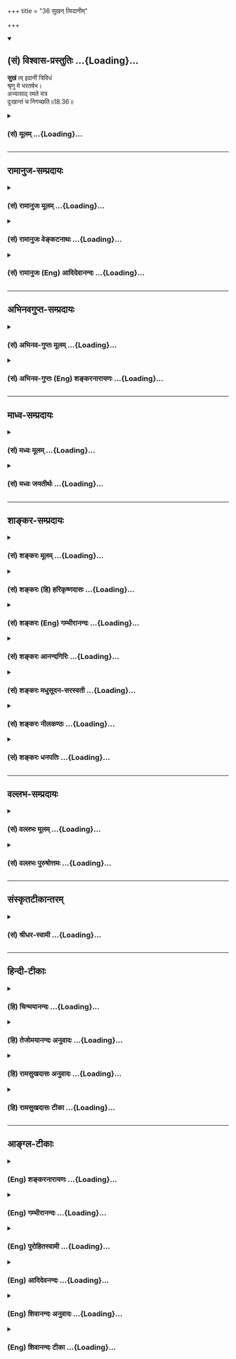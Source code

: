 +++
title = "36 सुखन् त्विदानीम्"

+++
<div class="js_include" newlevelforh1="2" title="(सं) विश्वास-प्रस्तुतिः" unfilled url="/mahAbhAratam/vyAsaH/shlokashaH/06-bhIShma-parva/03-bhagavad-gItA-parva/saMskRtam/vishvAsa-prastutiH/18_moxa-saMnyAsa-yogaH/36_sukhan_tvidAnIm.md">
<details open><summary><h2>(सं) विश्वास-प्रस्तुतिः ...{Loading}...</h2></summary>

**सुखं** त्व् इदानीं त्रिविधं  
श्रृणु मे भरतर्षभ।  
अभ्यासाद् रमते यत्र  
दुःखान्तं च निगच्छति॥18.36॥
</details>
</div>
<div class="js_include collapsed" newlevelforh1="3" title="(सं) मूलम्" unfilled url="/mahAbhAratam/vyAsaH/shlokashaH/06-bhIShma-parva/03-bhagavad-gItA-parva/saMskRtam/mUlam/18_moxa-saMnyAsa-yogaH/36_sukhan_tvidAnIm.md">
<details><summary><h3>(सं) मूलम् ...{Loading}...</h3></summary>

सुखं त्विदानीं त्रिविधं श्रृणु मे भरतर्षभ।  
अभ्यासाद्रमते यत्र दुःखान्तं च निगच्छति।।18.36।।
</details>
</div>


_________________
## रामानुज-सम्प्रदायः
<div class="js_include collapsed" newlevelforh1="3" title="(सं) रामानुजः मूलम्" unfilled url="/mahAbhAratam/vyAsaH/shlokashaH/06-bhIShma-parva/03-bhagavad-gItA-parva/saMskRtam/rAmAnujaH/mUlam/18_moxa-saMnyAsa-yogaH/36_sukhan_tvidAnIm.md">
<details><summary><h3>(सं) रामानुजः मूलम् ...{Loading}...</h3></summary>

।।18.36।। पूर्वोक्ताः सर्वे ज्ञानकर्मकर्त्रादयो यच्छेषभूताः; तत् च सुखं
गुणतः **त्रिविधम् इदानीं श्रृणु।** यस्मिन् सुखे चिरकालाभ्यासात् क्रमेण
निरतिशयां रतिं प्राप्नोति **दुःखान्तं च निगच्छति;** निखिलस्य सांसारिकस्य
दुःखस्य अन्तं निगच्छति। तद् एव विशिनष्टि --

</details>
</div>
<div class="js_include collapsed" newlevelforh1="3" title="(सं) रामानुजः वेङ्कटनाथः" unfilled url="/mahAbhAratam/vyAsaH/shlokashaH/06-bhIShma-parva/03-bhagavad-gItA-parva/saMskRtam/rAmAnujaH/venkaTanAthaH/18_moxa-saMnyAsa-yogaH/36_sukhan_tvidAnIm.md">
<details><summary><h3>(सं) रामानुजः वेङ्कटनाथः ...{Loading}...</h3></summary>

  
  
।।18.36।। अनन्तरग्रन्थसङ्गत्यर्थं तुशब्दद्योतितं व्यनक्ति -- पूर्वोक्ता
इति। भरतर्षभशब्दोऽत्र
प्रकृष्टसात्त्विकसुखसङ्गयोग्यताज्ञापनार्थः। इदानीमिति --
साधनभेदस्योक्तस्य साध्यभेदाकाङ्क्षावसर इत्यर्थः।
आपातमधुरत्वाभावात्सात्त्विकस्याभ्याससापेक्षत्वं लोकेऽप्याभ्यासिकी
क्षुद्रा प्रीतिरस्ति तद्व्युदासायक्रमेण निरतिशयामित्युक्तम्। रतिम् --
अत्यन्तादरमित्यर्थः। दुःखशब्दस्याऽत्र
सङ्कोचकाभावात्कृत्स्नविषयत्वोक्तिः।  
  

</details>
</div>
<div class="js_include collapsed" newlevelforh1="3" title="(सं) रामानुजः (Eng) आदिदेवानन्दः" unfilled url="/mahAbhAratam/vyAsaH/shlokashaH/06-bhIShma-parva/03-bhagavad-gItA-parva/saMskRtam/rAmAnujaH/english/AdidevAnandaH/18_moxa-saMnyAsa-yogaH/36_sukhan_tvidAnIm.md">
<details><summary><h3>(सं) रामानुजः (Eng) आदिदेवानन्दः ...{Loading}...</h3></summary>

18.36 Now, hear about the pleasure to which the knowledge, action, agent etc., already mentioned are all subservient and which is threefold according to the Gunas. ৷৷. That pleasure in which a person, through long practice extending over a long time, gradually attains to incomparable joy and never again is engulfed by the pain of life in Samsara. Sri Krsna explains the same:

</details>
</div>


_________________
## अभिनवगुप्त-सम्प्रदायः
<div class="js_include collapsed" newlevelforh1="3" title="(सं) अभिनव-गुप्तः मूलम्" unfilled url="/mahAbhAratam/vyAsaH/shlokashaH/06-bhIShma-parva/03-bhagavad-gItA-parva/saMskRtam/abhinava-guptaH/mUlam/18_moxa-saMnyAsa-yogaH/36_sukhan_tvidAnIm.md">
<details><summary><h3>(सं) अभिनव-गुप्तः मूलम् ...{Loading}...</h3></summary>

।।18.36 -- 18.39।। सुखमित्यादि तामसमुदाहृतमित्यन्तम्। तदात्वे;
अभ्यासकाले। विषमिव; जन्मशताभ्यस्तविषयसङ्गस्य दुष्परिहारत्वात्। उक्तं च
श्रुतौ -- क्षुरस्य धारा विषमा दुरत्यया इत्यादि। आत्मप्रसादात्
बुद्धिप्रसादो जायते; अन्यस्यापेक्ष्यमाणस्याभावात्। विषयेन्द्रियाणां
परस्परसंयोगज़ं,+++(S; -- संप्रयोगजम् )+++ सुखम्; चक्षुष इव रूपसंबन्धात्।
निद्रातः आलस्येन प्रमादेन +++(S; ; N आलस्येन शठतया प्रमादेन )+++ पूर्वं
व्याख्यातेन यत् सुखं तत्तामसम्।

</details>
</div>
<div class="js_include collapsed" newlevelforh1="3" title="(सं) अभिनव-गुप्तः (Eng) शङ्करनारायणः" unfilled url="/mahAbhAratam/vyAsaH/shlokashaH/06-bhIShma-parva/03-bhagavad-gItA-parva/saMskRtam/abhinava-guptaH/english/shankaranArAyaNaH/18_moxa-saMnyAsa-yogaH/36_sukhan_tvidAnIm.md">
<details><summary><h3>(सं) अभिनव-गुप्तः (Eng) शङ्करनारायणः ...{Loading}...</h3></summary>

18.36 See Comment under 18.39

</details>
</div>


_________________
## माध्व-सम्प्रदायः
<div class="js_include collapsed" newlevelforh1="3" title="(सं) मध्वः मूलम्" unfilled url="/mahAbhAratam/vyAsaH/shlokashaH/06-bhIShma-parva/03-bhagavad-gItA-parva/saMskRtam/madhvaH/mUlam/18_moxa-saMnyAsa-yogaH/36_sukhan_tvidAnIm.md">
<details><summary><h3>(सं) मध्वः मूलम् ...{Loading}...</h3></summary>

।।18.36।। Sri Madhvacharya did not comment on this sloka.,

</details>
</div>
<div class="js_include collapsed" newlevelforh1="3" title="(सं) मध्वः जयतीर्थः" unfilled url="/mahAbhAratam/vyAsaH/shlokashaH/06-bhIShma-parva/03-bhagavad-gItA-parva/saMskRtam/madhvaH/jayatIrthaH/18_moxa-saMnyAsa-yogaH/36_sukhan_tvidAnIm.md">
<details><summary><h3>(सं) मध्वः जयतीर्थः ...{Loading}...</h3></summary>

।।18.36।। Sri Jayatirtha did not comment on this sloka.  
  

</details>
</div>


_________________
## शाङ्कर-सम्प्रदायः
<div class="js_include collapsed" newlevelforh1="3" title="(सं) शङ्करः मूलम्" unfilled url="/mahAbhAratam/vyAsaH/shlokashaH/06-bhIShma-parva/03-bhagavad-gItA-parva/saMskRtam/shankaraH/mUlam/18_moxa-saMnyAsa-yogaH/36_sukhan_tvidAnIm.md">
<details><summary><h3>(सं) शङ्करः मूलम् ...{Loading}...</h3></summary>

।।18.36।। --,**सुखं तु इदानीं त्रिविधं शृणु;** समाधानं कुरु इत्येतत्;
**मे** मम **भरतर्षभ। अभ्यासात्** परिचयात् आवृत्तेः **रमते** रतिं
प्रतिपद्यते **यत्र** यस्मिन् सुखानुभवे **दुःखान्तं च** दुःखावसानं
दुःखोपशमं च **निगच्छति** निश्चयेन प्राप्नोति।।

</details>
</div>
<div class="js_include collapsed" newlevelforh1="3" title="(सं) शङ्करः (हि) हरिकृष्णदासः" unfilled url="/mahAbhAratam/vyAsaH/shlokashaH/06-bhIShma-parva/03-bhagavad-gItA-parva/saMskRtam/shankaraH/hindI/harikRShNadAsaH/18_moxa-saMnyAsa-yogaH/36_sukhan_tvidAnIm.md">
<details><summary><h3>(सं) शङ्करः (हि) हरिकृष्णदासः ...{Loading}...</h3></summary>

।।18.36।। गुणभेदके अनुसार क्रियाओं और कारकोंके तीनतीन प्रकारके भेद कहे अब
फलस्वरूप सुखके तीन तरहके भेद कहे जाते हैं --, हे भरतर्षभ अब तू मुझसे तीन
तरहके सुखको भी सुन; अर्थात् सुननेके लिये चित्तको समाहित कर। जिस सुखमें
मनुष्य अभ्याससे रमता है अर्थात् जिस सुखके अनुभवमें बारम्बार आवृत्ति
करनेसे मनुष्यका प्रेम हुआ करता है और जहाँ मनुष्य ( अपने ) दुःखोंका अन्त
पाता है अर्थात् जहाँ उसके सारे दुःखोंकी निःसन्देह निवृत्ति हो जाया करती
है।

</details>
</div>
<div class="js_include collapsed" newlevelforh1="3" title="(सं) शङ्करः (Eng) गम्भीरानन्दः" unfilled url="/mahAbhAratam/vyAsaH/shlokashaH/06-bhIShma-parva/03-bhagavad-gItA-parva/saMskRtam/shankaraH/english/gambhIrAnandaH/18_moxa-saMnyAsa-yogaH/36_sukhan_tvidAnIm.md">
<details><summary><h3>(सं) शङ्करः (Eng) गम्भीरानन्दः ...{Loading}...</h3></summary>

18.36 Idanim, now; srnu, hear; me, from Me i.e. be attentive to what I
say; tu, as regards; the trividham, three kinds of; sukham, joy, O scion
of the Bharata dynasty. Yatra, that in which; ramate, one delights,
derives pleasure; abhyasat, owing to habit, due to freent repetition;
and in the experinece of which joy one nigacchati, certainly attains;
duhkhantam, the cessation of sorrow-.

</details>
</div>
<div class="js_include collapsed" newlevelforh1="3" title="(सं) शङ्करः आनन्दगिरिः" unfilled url="/mahAbhAratam/vyAsaH/shlokashaH/06-bhIShma-parva/03-bhagavad-gItA-parva/saMskRtam/shankaraH/AnandagiriH/18_moxa-saMnyAsa-yogaH/36_sukhan_tvidAnIm.md">
<details><summary><h3>(सं) शङ्करः आनन्दगिरिः ...{Loading}...</h3></summary>

।।18.36।। वृत्तमनूद्यानन्तरश्लोकतात्पर्यमाह -- **गुणेत्यादिना।**
क्रियाकारकाणां गुणतस्त्रैविध्योक्त्यनन्तरं फलस्य सुखस्य
त्रैविध्योक्त्यवसरे सतीत्याह -- **इदानीमिति।** हेयोपादेयभेदार्थं
त्रैविध्यं समाधानमैकाग्र्यं मम वचनादिति शेषः। यत्रेत्युभयत्र संबध्यते
तत्ति्रविधं सुखमिति पूर्वेण संबन्धः।

</details>
</div>
<div class="js_include collapsed" newlevelforh1="3" title="(सं) शङ्करः मधुसूदन-सरस्वती" unfilled url="/mahAbhAratam/vyAsaH/shlokashaH/06-bhIShma-parva/03-bhagavad-gItA-parva/saMskRtam/shankaraH/madhusUdana-sarasvatI/18_moxa-saMnyAsa-yogaH/36_sukhan_tvidAnIm.md">
<details><summary><h3>(सं) शङ्करः मधुसूदन-सरस्वती ...{Loading}...</h3></summary>

।।18.36।। एवं क्रियाणां कारणानां च गुणतस्त्रैविध्यमुक्त्वा तत्फलस्य
सुखस्य त्रैविध्यं प्रतिजानीते श्लोकार्धेन -- सुखं त्विति। मे मम वचनात्
शृणु हेयोपादेयविवेकार्थं व्यासङ्गान्तरनिवारणेन मनः स्थिरीकुरु। हे
भरतर्षभेति योग्यता दर्शिता। सात्त्विकं सुखमाह सार्धेन -- अभ्यासादिति।
यत्र समाधिसुखेऽभ्यासादतिपरिचयाद्रमते परितृप्तो भवति नतु विषयसुख इव
सद्यएव यस्मिन् रममाणश्च दुःखस्य सर्वस्याप्यन्तमवसानं नितरां गच्छति नतु
विषयसुख इवान्ते महद्दुःखम्।

</details>
</div>
<div class="js_include collapsed" newlevelforh1="3" title="(सं) शङ्करः नीलकण्ठः" unfilled url="/mahAbhAratam/vyAsaH/shlokashaH/06-bhIShma-parva/03-bhagavad-gItA-parva/saMskRtam/shankaraH/nIlakaNThaH/18_moxa-saMnyAsa-yogaH/36_sukhan_tvidAnIm.md">
<details><summary><h3>(सं) शङ्करः नीलकण्ठः ...{Loading}...</h3></summary>

।।18.36।। गुणभेदेन क्रियाणां कारकाणां च त्रैविध्यमुक्तं तत्फलस्य सुखस्य
त्रैविध्यमाह -- **सुखं त्वित्यादिना।** अभ्यासात्पौनःपुन्येन सेवनात्।
यत्र सात्त्विके राजसे तामसे वा सुखे रमते रतिं प्राप्नोति। यया रत्या
दुःखस्य पुत्रशोकादेरप्यन्तमवसानं निगच्छति निश्चयेन प्राप्नोति तत्सुखं
त्रिविधं श्रृणु। यदा त्वयमप्यर्थः सात्त्विकसुखस्यैव लक्षणार्थस्तदा यत्र
समाधिसुखे अभ्यासाद्रमते न तु विषयसुख इव रागात् दुःखान्तं मोक्षं च
निगच्छतीत्यर्थः।

</details>
</div>
<div class="js_include collapsed" newlevelforh1="3" title="(सं) शङ्करः धनपतिः" unfilled url="/mahAbhAratam/vyAsaH/shlokashaH/06-bhIShma-parva/03-bhagavad-gItA-parva/saMskRtam/shankaraH/dhanapatiH/18_moxa-saMnyAsa-yogaH/36_sukhan_tvidAnIm.md">
<details><summary><h3>(सं) शङ्करः धनपतिः ...{Loading}...</h3></summary>

।।18.36।। एवं क्रियाणां कारकाणां च गुणतस्त्रिविधो भेद उक्तोऽथेदानीं फलस्य
च सुखस्य त्रिविधं भेदं वक्तुमारभते। सुखं तु इदानीं त्रिविधं मे मम
वचनाच्छृणु अवधारय। त्रिविधस्यापि सुखस्य सामान्यलक्षणमाह --
अभ्यासादावृत्तेर्यन्न सात्त्विकादिसुखे रमते यत्र रममाणश्च
दुःखस्यान्तमवसानं च निगच्छति निश्चयेन प्राप्नेति। भरतर्षमेतिसंबोधयन्
सुखस्य त्रैविध्यं मम वचनाच्छ्रुत्वा सात्त्विकं सुखमनुभवितुं योग्योऽसीति
सूचयति। तत्र सात्त्विकं सुखमाह सार्धेन। यत्र
यस्मिन्सुखेऽभ्यासादतिपरिचयाद्रमते नतु विषयसुखइव सहसा रतिं
प्राप्नोतीत्यपरे। भाष्यस्य समानतया न तद्विरोधः।

</details>
</div>


_________________
## वल्लभ-सम्प्रदायः
<div class="js_include collapsed" newlevelforh1="3" title="(सं) वल्लभः मूलम्" unfilled url="/mahAbhAratam/vyAsaH/shlokashaH/06-bhIShma-parva/03-bhagavad-gItA-parva/saMskRtam/vallabhaH/mUlam/18_moxa-saMnyAsa-yogaH/36_sukhan_tvidAnIm.md">
<details><summary><h3>(सं) वल्लभः मूलम् ...{Loading}...</h3></summary>

।।18.36।। सुखस्य त्रैविध्यं प्रतिजानन्नाह -- सुखमिति। यत्र सुखे
चिरकालाभ्यासात्क्रमेण निरतिशयां रतिं मन्यते सांसर्गिकदुःखस्य चान्तं च
नितरां गच्छति।

</details>
</div>
<div class="js_include collapsed" newlevelforh1="3" title="(सं) वल्लभः पुरुषोत्तमः" unfilled url="/mahAbhAratam/vyAsaH/shlokashaH/06-bhIShma-parva/03-bhagavad-gItA-parva/saMskRtam/vallabhaH/puruShottamaH/18_moxa-saMnyAsa-yogaH/36_sukhan_tvidAnIm.md">
<details><summary><h3>(सं) वल्लभः पुरुषोत्तमः ...{Loading}...</h3></summary>

  
  
।।18.36।। एवं धृतित्रैविध्यमुक्त्वा तस्याः सुखफलात्मकत्वात्
मुखत्रैविध्यकथनं प्रतिजानीते -- सुखमिति। इदानीं धृतिज्ञानानन्तरं सुखं
पुनस्त्रिविधं; हे भरतर्षभ सुखश्रवणयोग्य मे मत्तः शृणु। एवं प्रतिज्ञाय
तत्त्रैविध्यमाह -- अभ्यासादिति। अभ्यासात् निरन्तरानुशीलनात् यत्र यस्मिन्
रमते आनन्दानुभवं प्राप्नोति; नत्वाऽऽपाततो विषयसुख इव
क्षणमात्रानुभवमाप्नोति; च पुनः यदनुशीलने दुःखान्तं संसारान्तं नितरां
गच्छति।  
  

</details>
</div>


_________________
## संस्कृतटीकान्तरम्
<div class="js_include collapsed" newlevelforh1="3" title="(सं) श्रीधर-स्वामी" unfilled url="/mahAbhAratam/vyAsaH/shlokashaH/06-bhIShma-parva/03-bhagavad-gItA-parva/saMskRtam/shrIdhara-svAmI/18_moxa-saMnyAsa-yogaH/36_sukhan_tvidAnIm.md">
<details><summary><h3>(सं) श्रीधर-स्वामी ...{Loading}...</h3></summary>

।।18.36।। सुखस्य त्रैविध्यं प्रतिजानीते अर्धेन **-- सुखमिति।**
स्पष्टार्थः। तत्र सात्त्विकं सुखमाह -- अभ्यासादिति सार्धेन। यत्र
यस्मिन्सुखे अभ्यासादतिपरिचयाद्रमते नतु विषयसुख इव सहसा रतिं प्राप्नोति।
यस्मिन् रममाणश्च दुःखस्यान्तमवसानं नितरां गच्छति प्राप्नोति।

</details>
</div>


_________________
## हिन्दी-टीकाः
<div class="js_include collapsed" newlevelforh1="3" title="(हि) चिन्मयानन्दः" unfilled url="/mahAbhAratam/vyAsaH/shlokashaH/06-bhIShma-parva/03-bhagavad-gItA-parva/hindI/chinmayAnandaH/18_moxa-saMnyAsa-yogaH/36_sukhan_tvidAnIm.md">
<details><summary><h3>(हि) चिन्मयानन्दः ...{Loading}...</h3></summary>

।।18.36।। इस अध्याय में प्रतिपादित विचारों के विकास क्रम में सर्वप्रथम
कार्य सम्पादन के तीन तत्त्वों ज्ञान; कर्ता और कर्म का वर्णन किया गया है।
तत्पश्चात् कर्म के प्रेरक; नियामक और मार्गनिर्देशक दो तत्त्वों; बुद्धि
और धृति का विस्तृत विवेचन किया गया है। भगवान् श्रीकृष्ण ने इन सब के
त्रिविध भेदों को पृथक्पृथक् रूप से दर्शाया है। प्रत्येक कर्ता अपने
कर्मक्षेत्र में; अपने ज्ञान से निर्देशित बुद्धि से शासित और धृति से
लक्ष्य को धारण करके कर्म करता है। इस प्रकार कार्य की शारीरिक एवं प्राणिक
संरचना का विश्लेषण एवं निरीक्षण पूर्ण होता है। अब; विचार्य विषय है कार्य
का मनोविज्ञान। मनुष्य किस लिए कर्म करता है प्राणियों की प्रवृत्तियों का
अवलोकन करने से यह ज्ञात होता है कि प्रत्येक प्राणी केवल सुख प्राप्ति के
लिए ही कर्म में प्रवृत होता है। गर्भ से लेकर शवागर्त तक; प्राणियों के
समस्त प्रयत्न सतत सुख प्राप्त करने के लिए ही होते हैं। इस प्रकार; यद्यपि
सबका एक लक्ष्य सुख ही है; तथापि ज्ञान; कर्ता; कर्म बुद्धि और धृति में
भेद होने से विभिन्न लोगों के द्वारा अपनाये गये सुख प्राप्ति के मार्ग भी
भिन्नभिन्न होते हैं। सात्त्विक; राजसिक और तामसिक लोग विविध कर्मों के
द्वारा अपनेअपने सुख की खोज करते हैं। कर्म के संघटकों में भेद होने के कारण
उन विभिन्न प्रकार के कर्मों से प्राप्त सुखों में भेद होना अनिवार्य है।
प्रस्तुत प्रकरण में सुख के तीन प्रकारों का वर्गीकरण किया गया
है। अभ्यासात् इस अध्याय में वर्णित वर्गीकरण को समझकर एक सच्चे साधक को
आत्मनिरीक्षण की सार्मथ्य प्राप्त हो जाती है। इस प्रकार; अपने दुखों के
कारण को समझने से उनका परित्याग कर वह अपने जीवन को पुर्नव्यवस्थित कर सकता
है। ऐसे अभ्यास से उसके दुखों का सर्वथा अन्त हो जाना संभव है। सात्त्विक
सुख क्या है भगवान् कहते हैं

</details>
</div>
<div class="js_include collapsed" newlevelforh1="3" title="(हि) तेजोमयानन्दः अनुवादः" unfilled url="/mahAbhAratam/vyAsaH/shlokashaH/06-bhIShma-parva/03-bhagavad-gItA-parva/hindI/tejomayAnandaH/anuvAdaH/18_moxa-saMnyAsa-yogaH/36_sukhan_tvidAnIm.md">
<details><summary><h3>(हि) तेजोमयानन्दः अनुवादः ...{Loading}...</h3></summary>

।।18.36।। हे भरतश्रेष्ठ ! अब तुम त्रिविध सुख को मुझसे सुनो, जिसमें (साधक
पुरुष) अभ्यास से रमता है और दु:खों के अन्त को प्राप्त होता है (जहाँ उसके
दु:खों का अन्त हो जाता है। )।।

</details>
</div>
<div class="js_include collapsed" newlevelforh1="3" title="(हि) रामसुखदासः अनुवादः" unfilled url="/mahAbhAratam/vyAsaH/shlokashaH/06-bhIShma-parva/03-bhagavad-gItA-parva/hindI/rAmasukhadAsaH/anuvAdaH/18_moxa-saMnyAsa-yogaH/36_sukhan_tvidAnIm.md">
<details><summary><h3>(हि) रामसुखदासः अनुवादः ...{Loading}...</h3></summary>

।।18.36।। हे भरतवंशियोंमें श्रेष्ठ अर्जुन ! अब तीन प्रकारके सुखको भी तुम
मेरेसे सुनो। जिसमें अभ्याससे रमण होता है और जिससे दुःखोंका अन्त हो जाता
है, ऐसा वह परमात्मविषयक बुद्धिकी प्रसन्नतासे पैदा होनेवाला जो सुख
(सांसारिक आसक्तिके कारण) आरम्भमें विषकी तरह और परिणाममें अमृतकी तरह होता
है, वह सुख सात्त्विक कहा गया है।

</details>
</div>
<div class="js_include collapsed" newlevelforh1="3" title="(हि) रामसुखदासः टीका" unfilled url="/mahAbhAratam/vyAsaH/shlokashaH/06-bhIShma-parva/03-bhagavad-gItA-parva/hindI/rAmasukhadAsaH/TIkA/18_moxa-saMnyAsa-yogaH/36_sukhan_tvidAnIm.md">
<details><summary><h3>(हि) रामसुखदासः टीका ...{Loading}...</h3></summary>

।।18.36।।***व्याख्या --***  **भरतर्षभ --** इस सम्बोधनको देनेमें
भगवान्का भाव यह है कि भरतवंशियोंमें श्रेष्ठ अर्जुन तुम राजसतामस सुखोंमें
लुब्ध; मोहित होनेवाले नहीं हो क्योंकि तुम्हारे लिये राजस और तामस सुखपर
विजय करना कोई बड़ी बात नहीं है। तुमने राजस सुखपर विजय भी कर ली है
क्योंकि स्वर्गकी उर्वशीजैसी सुन्दरी अप्सराको भी तुमने ठुकरा दिया है। इसी
प्रकार तुमने तामस सुखपर भी विजय कर ली है क्योंकि प्राणिमात्रके लिये
आवश्यक जो निद्राका तामस सुख है; उसको तुमने जीत लिया है। इसीसे तुम्हारा
नाम गुडाकेश हुआ है।**सुखं तु इदानीम् --** ज्ञान; कर्म; कर्ता; बुद्धि और
धृतिके तीनतीन भेद बतानेके बाद यहाँ **तु** पदका प्रयोग,करके भगवान् कहते
हैं कि सुख भी तीन तरहका होता है। इसमें एक विशेष ध्यान देनेकी बात है कि
आज पारमार्थिक मार्गपर चलनेवाले जितने भी साधक हैं; उन साधकोंकी ऊँची
स्थिति न होनेमें अथवा उनको परमात्मतत्त्वका अनुभव न होनेमें अगर कोई
विघ्नबाधा है; तो वह है -- सुखकी इच्छा।  
  
सात्त्विक सुख भी आसक्तिके कारण बन्धनकारक हो जाता है। तात्पर्य है कि अगर
साधनजन्य -- ध्यान और एकाग्रताका सुख भी लिया जाय; तो वह भी बन्धनकारक हो
जाता है। इतना ही नहीं; अगर समाधिका सुख भी लिया जाय; तो वह भी
परमात्मतत्त्वकी प्राप्तिमें बाधक हो जाता है -- **सुखसङ्गेन बध्नाति**
(गीता 14। 6)। इस विषयमें कोई कहे कि परमात्मतत्त्वका सुख आ जाय तो क्या उस
सुखको भी हम न लें वास्तवमें परमात्मतत्त्वका सुख लिया नहीं जाता; प्रत्युत
उस अक्षय सुखका स्वतः अनुभव होता है (गीता 5। 21 6। 21; 28)। साधनजन्य
सुखका भोग न करनेसे वह अक्षय स्वतःस्वाभाविक प्राप्त हो जाता है। उस अक्षय
सुखकी तरफ विशेष खयाल करानेके लिये भगवान् यहाँ **तु** पदका प्रयोग करते
हैं। यहाँ **इदानीम्** कहनेका का तात्पर्य है कि अर्जुन संन्यास और त्यागके
तत्त्वको जानना चाहते है अतः उनकी जिज्ञासाके उत्तरमें भगवान्ने त्याग;
ज्ञान; कर्म; कर्ता; बुद्धि और धृतिके तीनतीन भेद बताये। परन्तु इन सबमें
ध्येय तो सुखका ही होता है। अतः भगवान् कहते हैं कि तुम उसी ध्येयकी
सिद्धिके लिये सुखके भेद सुनो।**त्रिविधं श्रृणु मे --** लोग रातदिन राजस
और तामस सुखमें लगे रहते हैं और उसीको वास्तविक सुख मानते हैं। इस कारण
सांसारिक भोगोंसे ऊँचा उठकर भी कोई सुख मिल सकता है प्राणोंके मोहसे ऊँचा
उठकर भी कोई सुख मिल सकता है राजस और तामस सुखसे आगे भी कोई सात्त्विक सुख
है वे इन बातोंको समझ ही नहीं सकते। इसलिये भगवान् कहते हैं कि भैया वह सुख
तीन प्रकारका होता है; उनको तुम सुनो और उनमेंसे सात्त्विक सुखको ग्रहण करो
और राजसतामस सुखोंका त्याग करो। कारण कि सात्त्विक सुख परमात्माकी तरफ
चलनेमें सहायता करनेवाला है और राजसतामस सुख संसारमें फँसाकर पतन करनेवाले
हैं।**अभ्यासाद्रमते यत्र --** सात्त्विक सुखमें अभ्याससे रमण होता है।
साधारण मनुष्योंको अभ्यासके बिना इस सुखका अनुभव नहीं होता। राजस और तामस
सुखमें अभ्यास नहीं करना पड़ता। उसमें तो प्राणिमात्रका स्वतःस्वाभाविक ही
आकर्षण होता है। राजसतामस सुखमें इन्द्रियोंका विषयोंकी ओर; मनबुद्धिका
भोगसंग्रहकी ओर तथा थकावट होनेपर निद्रा आदिकी ओर स्वतः आकर्षण होता है।
विषयजन्य; अभिमानजन्य; प्रशंसाजन्य और निद्राजन्य सुख सभी प्राणियोंको
स्वतः ही अच्छे लगते हैं। कुत्ते आदि जो नीच प्राणी हैं; उनका भी आदर करते
हैं तो वे राजी होते हैं और निरादर करते हैं तो नाराज हो जाते हैं; दुःखी
हो जाते हैं। तात्पर्य यह है कि राजस और तामस सुखमें अभ्यासकी जरूरत नहीं
है क्योंकि इस सुखको सभी प्राणी अन्य योनियोंमें भी लेते आये हैं। इस
सात्त्विक सुखमें अभ्यास क्या है श्रवणमनन भी अभ्यास है; शास्त्रोंको समझना
भी अभ्यास है; और राजसीतामसी वृत्तियोंको हटाना भी अभ्यास है। जिस राजस और
तामस सुखमें प्राणिमात्रकी स्वतःस्वाभाविक प्रवृत्ति हो रही है; उससे भिन्न
नयी प्रवृत्ति करनेका नाम अभ्यास है। सात्त्विक सुखमें अभ्यास करना तो
आवश्यक है; पर रमण करना बाधक है। यहाँ **अभ्यासाद्रमते** पदका यह भाव नहीं
है कि सात्त्विक सुखका भोग किया जाय; प्रत्युत सात्त्विक सुखमें अभ्याससे
ही रुचि; प्रियता; प्रवृत्ति आदिके होनेको ही यहाँ रमण करना कहा गया है।  
  
**दुःखान्तं च निगच्छति --** उस सात्त्विक सुखमें अभ्याससे ज्योंज्यों
रुचि; प्रियता बढ़ती जाती है; त्योंत्यों परिणाममें दुःखोंका नाश होता जाता
है और प्रसन्नता; सुख तथा आनन्द बढ़ते जाते हैं (गीता 2। 65)।**च** अव्यय
देनेका तात्पर्य है कि जबतक सात्त्विक सुखमें रमण होगा अर्थात् साधक
सात्त्विक सुख लेता रहेगा; तबतक दुःखोंका अत्यन्त अभाव नहीं होगा। कारण कि
सात्त्विक सुख भी परमात्मविषयक बुद्धिकी प्रसन्नतासे पैदा हुआ है --
**आत्मबुद्धिप्रसादजम्।** जो उत्पन्न होनेवाला होता है; वह जरूर नष्ट होता
है। ऐसे सुखसे दुःखोंका अन्त कैसे होगा इसलिये सात्त्विक सुखमें भी आसक्ति
नहीं होनी चाहिये। सात्त्विक सुखसे भी ऊँचा उठनेसे मनुष्य दुःखोंके अन्तको
प्राप्त हो जाता है; गुणातीत हो जाता है।  
  
**आत्मबुद्धिप्रसादजम् --** जिस बुद्धिमें सांसारिक मान; बड़ाई; आदर;
धनसंग्रह; विषयजन्य सुख आदिका महत्त्व नहीं रहता; केवल परमात्मविषय विचार
ही रहता है; उस बुद्धिकी प्रसन्नता (गीता 2। 64) अर्थात् स्वच्छतासे यह
सात्त्विक सुख पैदा होता है। तात्पर्य है कि सांसारिक संयोगजन्य सुखसे
सर्वथा उपरत होकर परमात्मामें बुद्धिके विलीन होनेपर जो सुख होता है; वह
सुख सात्त्विक है।**यत्तदग्रे विषमिव --** यहाँ **यत्तत्** कहनेका भाव यह
है कि **यत् --** जो सात्त्विक सुख है **तत् --** वह परोक्ष है अर्थात्
उसका अभी अनुभव नहीं हुआ है। अभी तो उस सुखका केवल उद्देश्य बनाया है; जबकि
राजस और तामस सुखका अभी अनुभव होता है। इसलिये अनुभवजन्य राजस और तामस
सुखका त्याग करनेमें कठिनता आती है और लक्ष्यरूपमें जो सात्त्विक सुख है;
उसकी प्राप्तिके लिये किया हुआ रसहीन परिश्रम (अभ्यास) आरम्भमें जहरकी तरह
लगता है -- **अग्ने विषमिव।** तात्पर्य यह है कि अनुभवजन्य राजस और तामस
सुखका तो त्याग कर दिया और लक्ष्यवाला सात्त्विक सुख मिला नहीं -- उसका रस
अभी मिला नहीं इसलिये वह सात्त्विक सुख आरम्भमें जहरकी तरह प्रतीत होता
है। राजस और तामस सुखको अनेक योनियोंमें भोगते आये हैं और उसे इस जन्ममें भी
भोगा है। उस भोगे हुए सुखकी स्मृति आनेसे राजस और तामस सुखमें स्वाभाविक ही
मन लग जाता है। परन्तु सात्त्विक सुख उतना भोगा हुआ नहीं है इसलिये इसमें
जल्दी मन नहीं लगता। इस कारण सात्त्विक सुख आरम्भमें विषकी तरह लगता
है। वास्तवमें सात्त्विक सुख विषकी तरह नहीं है; प्रत्युत राजस और तामस
सुखका त्याग विषकी तरह होता है। जैसे; बालकको खेलकूद छोड़कर पढ़ाईमें लगाया
जाय तो उसको पढ़ाईमें कैदीकी तरह होकर अभ्यास करना पड़ता है। पढ़ाईमें मन
नहीं लगता तथा इधर उच्छृङ्खलता; खेलकूद छूट जाता है; तो उसको पढ़ाई विषकी
तरह मालूम देती है। परन्तु वही बालक पढ़ता रहे और एकदो परीक्षाओंमें पास हो
जाय तो उसका पढ़ाईमें मन लग जाता है अर्थात् उसको पढ़ाई अच्छी लगने लग जाती
है। तब उसकी पढ़ाईके अभ्याससे रुचि; प्रियता होने लगती है। वास्तवमें देखा
जाय तो सात्त्विक सुख आरम्भमें विषकी तरह उन्हीं लोगोंके लिये होता है;
जिनका राजस और तामस सुखमें राग है। परन्तु जिनको सांसारिक भोगोंसे
स्वाभाविक वैराग्य है; जिनकी पारमार्थिक शास्त्राध्ययन; सत्सङ्ग;
कथाकीर्तन; साधनभजन आदिमें स्वाभाविक रुचि है और जिनके ज्ञान; कर्म; बुद्धि
और धृति सात्त्विक हैं; उन साधकोंको यह सात्त्विक सुख आरम्भसे ही अमृतकी
तरह आनन्द देनेवाला होता है। उनको इसमें कष्ट; परिश्रम; कठिनता आदि मालूम
ही नहीं देते।  
  
**परिणामेऽमृतोपमम् --** साधन करनेसे साधकमें सत्त्वगुण आता है।
सत्त्वगुणके आनेपर इन्द्रियों और अन्तःकरणमें स्वच्छता; निर्मलता; ज्ञानकी
दीप्ति; शान्ति; निर्विकारता आदि सद्भावसद्गुण प्रकट हो जाते हैं
**(टिप्पणी प₀ 919)**। इन सद्गुणोंका प्रकट होना ही सात्त्विक सुखका
परिणाममें अमृतकी तरह होना है। इसका उपभोग न करनेसे अर्थात् इसमें रस न
लेनेसे वास्तविक अक्षय सुखकी प्राप्ति हो जाती है (गीता 5। 21)। परिणाममें
सात्त्विक सुख राजस और तामस सुखसे ऊँचा उठाकर जडतासे सम्बन्धविच्छेद करा
देता है और इसमें आसक्ति न होनेसे अन्तमें परमात्माकी प्राप्ति करा देता
है। इसलिये यह परिणाममें अमृतकी तरह है।**तत्सुखं सात्त्विकं प्रोक्तम्
--** सत्सङ्ग; स्वाध्याय; संकीर्तन; जप; ध्यान; चिन्तन आदिसे जो सुख होता
है; वह मान; बड़ाई; आराम; रुपये; भोग आदि विषयेन्द्रियसम्बन्धका नहीं है और
प्रमाद; आलस्य; निद्राका भी नहीं है। वह तो परमात्माके सम्बन्धका है।
इसलिये वह सुख सात्त्विक कहा गया है।  
  
***सम्बन्ध --***  अब राजस सुखका वर्णन करते हैं।

</details>
</div>


_________________
## आङ्ग्ल-टीकाः
<div class="js_include collapsed" newlevelforh1="3" title="(Eng) शङ्करनारायणः" unfilled url="/mahAbhAratam/vyAsaH/shlokashaH/06-bhIShma-parva/03-bhagavad-gItA-parva/english/shankaranArAyaNaH/18_moxa-saMnyAsa-yogaH/36_sukhan_tvidAnIm.md">
<details><summary><h3>(Eng) शङ्करनारायणः ...{Loading}...</h3></summary>

18.36. O best among the Bharatas ! Now from Me you must also listen to the three-fold happiness where one gets delighted by practice, and attains the end of suffering.

</details>
</div>
<div class="js_include collapsed" newlevelforh1="3" title="(Eng) गम्भीरानन्दः" unfilled url="/mahAbhAratam/vyAsaH/shlokashaH/06-bhIShma-parva/03-bhagavad-gItA-parva/english/gambhIrAnandaH/18_moxa-saMnyAsa-yogaH/36_sukhan_tvidAnIm.md">
<details><summary><h3>(Eng) गम्भीरानन्दः ...{Loading}...</h3></summary>

18.36 Now hear from Me, O scion of the Bharata dynasty, as regards the three kinds of joy: That in which one delights owing to habit, and certainly attains the cessation of sorrows; \[S. and S.S. take the second line of this verse along with the next verse referring to sattvika happiness.-Tr.\]

</details>
</div>
<div class="js_include collapsed" newlevelforh1="3" title="(Eng) पुरोहितस्वामी" unfilled url="/mahAbhAratam/vyAsaH/shlokashaH/06-bhIShma-parva/03-bhagavad-gItA-parva/english/purohitasvAmI/18_moxa-saMnyAsa-yogaH/36_sukhan_tvidAnIm.md">
<details><summary><h3>(Eng) पुरोहितस्वामी ...{Loading}...</h3></summary>

18.36 Hear further the three kinds of pleasure. That which increases day after day delivers one from misery,

</details>
</div>
<div class="js_include collapsed" newlevelforh1="3" title="(Eng) आदिदेवनन्दः" unfilled url="/mahAbhAratam/vyAsaH/shlokashaH/06-bhIShma-parva/03-bhagavad-gItA-parva/english/AdidevanandaH/18_moxa-saMnyAsa-yogaH/36_sukhan_tvidAnIm.md">
<details><summary><h3>(Eng) आदिदेवनन्दः ...{Loading}...</h3></summary>

18.36 Now hear from Me, O Arjuna, the threefold division of pleasure৷৷.
that in which a man rejoices by long practice and in which he comes to the end of pain;

</details>
</div>
<div class="js_include collapsed" newlevelforh1="3" title="(Eng) शिवानन्दः अनुवादः" unfilled url="/mahAbhAratam/vyAsaH/shlokashaH/06-bhIShma-parva/03-bhagavad-gItA-parva/english/shivAnandaH/anuvAdaH/18_moxa-saMnyAsa-yogaH/36_sukhan_tvidAnIm.md">
<details><summary><h3>(Eng) शिवानन्दः अनुवादः ...{Loading}...</h3></summary>

18.36 And now hear from Me, O Arjuna, of the threefold pleasure, in which one rejoices by practice and surely comes to the end of pain.

</details>
</div>
<div class="js_include collapsed" newlevelforh1="3" title="(Eng) शिवानन्दः टीका" unfilled url="/mahAbhAratam/vyAsaH/shlokashaH/06-bhIShma-parva/03-bhagavad-gItA-parva/english/shivAnandaH/TIkA/18_moxa-saMnyAsa-yogaH/36_sukhan_tvidAnIm.md">
<details><summary><h3>(Eng) शिवानन्दः टीका ...{Loading}...</h3></summary>

18.36 सुखम् pleasure; तु indeed; इदानीम् now; त्रिविधम् threefold;
श्रृणु hear; मे of Me; भरतर्षभ O lord of the Bharatas; अभ्यासात् from practice; रमते rejoices; यत्र in which; दुःखान्तम् the end of pain; च
and; निगच्छति (he) attains to.Commentary A little of this pleasure experienced by the Self must result in the cessation of pain. This pleasure is threefold in its nature and I will describe its aspects in turn; O Arjuna. (Cf.VI.20;30).

</details>
</div>
